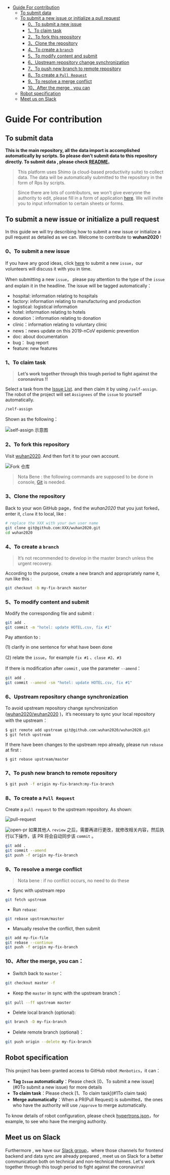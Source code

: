 <!-- TOC -->

- [Guide For contribution](#Guide-For-contribution)
  - [To submit data](#To-submit-data)
  - [To submit a new issue or initialize a pull request](#To-submit-a-new-issue-or-initialize-a-pull-request)
    - [0、To submit a new issue](#0To-submit-a-new-issue)
    - [1、To claim task](#1To-claim-task)
    - [2、To fork this repository](#2To-fork-this-repository)
    - [3、Clone the repository](#3Clone-the-repository)
    - [4、To create a `branch`](#4To-create-a-branch)
    - [5、To modify content and submit](#5To-modify-content-and-submit)
    - [6、Upstream repository change synchronization](#6Upstream-repository-change-synchronization)
    - [7、To push new branch to remote repository](#7To-push-new-branch-to-remote-repository)
    - [8、To create a `Pull Request`](#8To-create-a-`Pull-Request`)
    - [9、To resolve a merge conflict](#9To-resolve-a-merge-conflict)
    - [10、After the merge , you can](#10After-the-merge-,-you-can)
  - [Robot specification](#Robot-specification)
  - [Meet us on Slack](#Meet-us-on-Slack)

<!-- /TOC -->

# Guide For contribution
## To submit data
**This is the main repository, all the data import is accomplished automatically by scripts. So please don’t submit data to this repository directly. To submit data , please check [README](../../zh-cn/dev/README.md)**。

> This platform uses Shimo (a cloud-based productivity suite) to collect data. The data will be automatically submitted to the repository in the form of Rps by scripts.

> Since there are lots of contributors, we won’t give everyone the authority
to edit, please fill in a form of application [here](https://shimo.im/forms/YVJkGrGCWwQPTpqY/fill). We will invite you to input information to certain sheets or forms.


## To submit a new issue or initialize a pull request
In this guide we will try describing how to submit a new issue or initialize a pull request as detailed as we can. Welcome to contribute to **wuhan2020** !

### 0、To submit a new issue

If you have any good ideas, click [here](https://github.com/wuhan2020/wuhan2020/issues) to submit a new `issue`，our volunteers will discuss it with you in time.

When submitting a new `issue`， please pay attention to the type of the `issue` and explain it in the headline. The issue will be tagged automatically：

-   hospital: information relating to hospitals
-   factory: information relating to manufacturing and production
-   logistical: logistical information
-   hotel: information relating to hotels
-   donation：information relating to donation
-   clinic：information relating to voluntary clinic
-   news：news update on this 2019-nCoV epidemic prevention
-   doc: about documentation
-   bug： bug report
-   feature: new features

### 1、To claim task

> **Let’s work together through this tough period to fight against the coronavirus !!**

Select a task from the [Issue List](https://github.com/wuhan2020/wuhan2020/issues). and then claim it by using `/self-assign`. The robot of the project will set `Assignees` of the `issue` to yourself automatically.

```
/self-assign
```

Shown as the following：

![self-assign 示意图](/images/docs/self-assign.png)

### 2、To fork this repository

Visit [wuhan2020](https://github.com/wuhan2020/wuhan2020). And then fort it to your own account.

![Fork 仓库](/images/docs/fork-repo.png)

> Nota Bene :  the following commands are supposed to be done in console, [Git](https://git-scm.com/) is needed.

### 3、Clone the repository

Back to your won GitHub page，find the _wuhan2020_ that you just forked，enter it, `clone` it to local, like :

```bash
# replace the XXX with your own user name
git clone git@github.com:XXX/wuhan2020.git
cd wuhan2020
```

### 4、To create a `branch`

> It’s not recommended to develop in the master branch unless the urgent recovery.

According to the purpose, create a new branch and appropriately name it, run like this :

```bash
git checkout -b my-fix-branch master
```

### 5、To modify content and submit

Modify the corresponding file and submit :

```bash
git add .
git commit -m "hotel: update HOTEL.csv, fix #1"
```

Pay attention to :

(1) clarify in one sentence for what have been done

(2) relate the `issue`，for example `fix #1` 、`close #2`、`#3`

If there is modification after `commit` , use the parameter `--amend`：

```bash
git add .
git commit --amend -sm "hotel: update HOTEL.csv, fix #1"
```

### 6、Upstream repository change synchronization

To avoid upstream repository change synchronization ([wuhan2020/wuhan2020](https://github.com/wuhan2020/wuhan2020) )，it’s necessary to sync your local repository with the upstream：

```bash
$ git remote add upstream git@github.com:wuhan2020/wuhan2020.git
$ git fetch upstream
```

If there have been changes to the upstream repo already, please run `rebase` at first :

```bash
$ git rebase upstream/master
```

### 7、To push new branch to remote repository

```bash
$ git push -f origin my-fix-branch:my-fix-branch
```

### 8、To create a `Pull Request`

Create a `pull request` to the upstream repository. As shown:

![pull-request](/images/docs/pull-request.png)

![open-pr](/images/docs/open-pr.png)
如果其他人 `review` 之后，需要再进行更改，就修改相关内容，然后执行以下操作，该 PR 将会自动同步该 `commit` 。

```bash
git add .
git commit --amend
git push -f origin my-fix-branch
```

### 9、To resolve a merge conflict

> Nota bene : if no conflict occurs, no need to do these

-   Sync with upstream repo

```bash
git fetch upstream
```

-   Run `rebase`:

```bash
git rebase upstream/master
```

-   Manually resolve the conflict, then submit

```bash
git add my-fix-file
git rebase --continue
git push -f origin my-fix-branch
```

### 10、After the merge, you can：

-   Switch back to `master`：

```bash
git checkout master -f
```

-   Keep the `master` in sync with the upstream branch：

```bash
git pull --ff upstream master
```

-   Delete local branch (optional):

```bash
git branch -D my-fix-branch
```

-   Delete remote branch (optional)：

```bash
git push origin --delete my-fix-branch
```

## Robot specification

This project has been granted access to GitHub robot :`Menbotics`，it can：

-   **Tag `Issue` automatically**：Please check [0、To submit a new issue](#0To submit a new issue) for more details
-   **To claim task**：Please check [1、To claim task](#1To claim task)
-   **Merge automatically**：When a PR(Pull Request) is submitted，the ones who have the authority will use `/approve`  to merge automatically.

To know details of robot configuration, please check [hypertrons.json](./.github/hypertrons.json)，for example, to see who have the merging authority.

## Meet us on Slack

Furthermore , we have our [Slack group](https://join.slack.com/t/wuhan2020/shared_invite/enQtOTQxMTU4MzgyNTYwLWIxMTMyNWI4NWE2YTk3NGRjZGJhMjUzNmJhMjg1MDQ3OTEzNDE5NGY4MWFhMjRlYWU4MmE3ZGQyOGU4N2YwMzY)，where those channels for frontend backend and data sync are already prepared , meet us on Slack for a better communication both on technical and non-technical themes.
Let's work together through this tough period to fight against the coronavirus!
